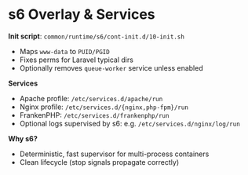# s6 Overlay & Services

**Init script**: `common/runtime/s6/cont-init.d/10-init.sh`
- Maps `www-data` to `PUID/PGID`
- Fixes perms for Laravel typical dirs
- Optionally removes `queue-worker` service unless enabled

**Services**
- Apache profile: `/etc/services.d/apache/run`
- Nginx profile: `/etc/services.d/{nginx,php-fpm}/run`
- FrankenPHP: `/etc/services.d/frankenphp/run`
- Optional logs supervised by s6: e.g. `/etc/services.d/nginx/log/run`

**Why s6?**
- Deterministic, fast supervisor for multi-process containers
- Clean lifecycle (stop signals propagate correctly)